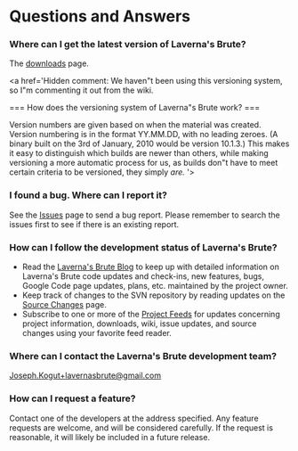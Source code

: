 # Questions and Answers #

### Where can I get the latest version of Laverna's Brute? ###

The [downloads](http://code.google.com/p/lavernasbrute/downloads/list) page.

<a href='Hidden comment: 
We haven"t been using this versioning system, so I"m commenting it out from the wiki.

=== How does the versioning system of Laverna"s Brute work? ===

Version numbers are given based on when the material was created. Version numbering is in the format YY.MM.DD, with no leading zeroes. (A binary built on the 3rd of January, 2010 would be version 10.1.3.) This makes it easy to distinguish which builds are newer than others, while making versioning a more automatic process for us, as builds don"t have to meet certain criteria to be versioned, they simply _are._
'></a>

### I found a bug. Where can I report it? ###

See the [Issues](http://code.google.com/p/lavernasbrute/issues/list) page to send a bug report. Please remember to search the issues first to see if there is an existing report.

### How can I follow the development status of Laverna's Brute? ###

  * Read the [Laverna's Brute Blog](http://lavernasbrute.blogspot.com/) to keep up with detailed information on Laverna's Brute code updates and check-ins, new features, bugs, Google Code page updates, plans, etc. maintained by the project owner.
  * Keep track of changes to the SVN repository by reading updates on the [Source Changes](http://code.google.com/p/lavernasbrute/source/list) page.
  * Subscribe to one or more of the [Project Feeds](http://code.google.com/p/lavernasbrute/feeds) for updates concerning project information, downloads, wiki, issue updates, and source changes using your favorite feed reader.

### Where can I contact the Laverna's Brute development team? ###
Joseph.Kogut+lavernasbrute@gmail.com

<a href='Hidden comment: 
Justin: Wasn"t sure if you wanted your address here or not. Feel free to put it down if you want to be contacted about LB.
'></a>

### How can I request a feature? ###
Contact one of the developers at the address specified. Any feature requests are welcome, and will be considered carefully. If the request is reasonable, it will likely be included in a future release.